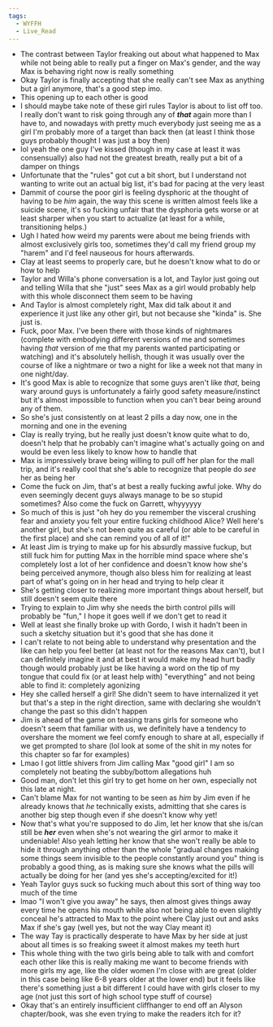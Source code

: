 ```yaml
---
tags:
  - WYFFH
  - Live_Read
---
```

* The contrast between Taylor freaking out about what happened to Max while not being able to really put a finger on Max's gender, and the way Max is behaving right now is really something
* Okay Taylor is finally accepting that she really can't see Max as anything but a girl anymore, that's a good step imo.
* This opening up to each other is good
* I should maybe take note of these girl rules Taylor is about to list off too. I really don't want to risk going through any of ***that*** again more than I have to, and nowadays with pretty much everybody just seeing me as a girl I'm probably more of a target than back then (at least I think those guys probably thought I was just a boy then)
* lol yeah the one guy I've kissed (though in my case at least it was consensually) also had not the greatest breath, really put a bit of a damper on things
* Unfortunate that the "rules" got cut a bit short, but I understand not wanting to write out an actual big list, it's bad for pacing at the very least
* Dammit of course the poor girl is feeling dysphoric at the thought of having to be *him* again, the way this scene is written almost feels like a suicide scene, it's so fucking unfair that the dysphoria gets worse or at least sharper when you start to actualize (at least for a while, transitioning helps.)
* Ugh I hated how weird my parents were about me being friends with almost exclusively girls too, sometimes they'd call my friend group my "harem" and I'd feel nauseous for hours afterwards.
* Clay at least seems to properly care, but he doesn't know what to do or how to help
*  Taylor and Willa's phone conversation is a lot, and Taylor just going out and telling Willa that she "just" sees Max as a girl would probably help with this whole disconnect them seem to be having
* And Taylor is almost completely right, Max did talk about it and experience it just like any other girl, but not because she "kinda" is. She just is.
* Fuck, poor Max. I've been there with those kinds of nightmares (complete with embodying different versions of me and sometimes having *that* version of me that my parents wanted participating or watching) and it's absolutely hellish, though it was usually over the course of like a nightmare or two a night for like a week not that many in one night/day.
* It's good Max is able to recognize that some guys aren't like *that*, being wary around guys is unfortunately a fairly good safety measure/instinct but it's almost impossible to function when you can't bear being around any of them.
* So she's just consistently on at least 2 pills a day now, one in the morning and one in the evening
* Clay is really trying, but he really just doesn't know quite what to do, doesn't help that he probably can't imagine what's actually going on and would be even less likely to know how to handle that
* Max is impressively brave being willing to pull off her plan for the mall trip, and it's really cool that she's able to recognize that people do *see* her as being her
* Come the fuck on Jim, that's at best a really fucking awful joke. Why do even seemingly decent guys always manage to be so stupid sometimes? Also come the fuck on Garrett, whyyyyyy
* So much of this is just "oh hey do you remember the visceral crushing fear and anxiety you felt your entire fucking childhood Alice? Well here's another girl, but she's not been quite as careful (or able to be careful in the first place) and she can remind you of all of it!"
* At least Jim is trying to make up for his absurdly massive fuckup, but still fuck him for putting Max in the horrible mind space where she's completely lost a lot of her confidence and doesn't know how she's being perceived anymore, though also bless him for realizing at least part of what's going on in her head and trying to help clear it
* She's getting closer to realizing more important things about herself, but still doesn't seem quite there
* Trying to explain to Jim why she needs the birth control pills will probably be "fun," I hope it goes well if we don't get to read it
* Well at least she finally broke up with Gordo, I wish it hadn't been in such a sketchy situation but it's good that she has done it
* I can't relate to not being able to understand why presentation and the like can help you feel better (at least not for the reasons Max can't), but I can definitely imagine it and at best it would make my head hurt badly though would probably just be like having a word on the tip of my tongue that could fix (or at least help with) "everything" and not being able to find it: completely agonizing
* Hey she called herself a girl! She didn't seem to have internalized it yet but that's a step in the right direction, same with declaring she wouldn't change the past so this didn't happen
*  Jim is ahead of the game on teasing trans girls for someone who doesn't seem that familiar with us, we definitely have a tendency to overshare the moment we feel comfy enough to share at all, especially if we get prompted to share (lol look at some of the shit in my notes for this chapter so far for examples)
* Lmao I got little shivers from Jim calling Max "good girl" I am so completely not beating the subby/bottom allegations huh
* Good man, don't let this girl try to get home on her own, especially not this late at night.
* Can't blame Max for not wanting to be seen as *him* by Jim even if he already knows that *he* technically exists, admitting that she cares is another big step though even if she doesn't know why yet!
* Now that's what you're supposed to do Jim, let her know that she is/can still be ***her*** even when she's not wearing the girl armor to make it undeniable! Also yeah letting her know that she won't really be able to hide it through anything other than the whole "gradual changes making some things seem invisible to the people constantly around you" thing is probably a good thing, as is making sure she knows what the pills will actually be doing for her (and yes she's accepting/excited for it!)
* Yeah Taylor guys suck so fucking much about this sort of thing way too much of the time
* lmao "I won't give you away" he says, then almost gives things away every time he opens his mouth while also not being able to even slightly conceal he's attracted to Max to the point where Clay just out and asks Max if she's gay (well yes, but not the way Clay meant it)
* The way Tay is practically desperate to have Max by her side at just about all times is so freaking sweet it almost makes my teeth hurt
* This whole thing with the two girls being able to talk with and comfort each other like this is really making me want to become friends with more girls my age, like the older women I'm close with are great (older in this case being like 6-8 years older at the lower end) but it feels like there's something just a bit different I could have with girls closer to my age (not just this sort of high school type stuff of course)
* Okay that's an entirely insufficient cliffhanger to end off an Alyson chapter/book, was she even trying to make the readers itch for it?